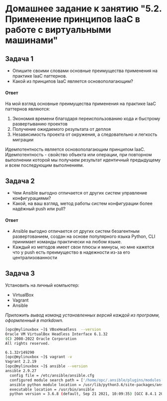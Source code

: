 
# Домашнее задание к занятию "5.2. Применение принципов IaaC в работе с виртуальными машинами"

## Задача 1

- Опишите своими словами основные преимущества применения на практике IaaC паттернов.
- Какой из принципов IaaC является основополагающим?

#### Ответ
На мой взгляд основные преимущества применения на практике IaaC паттернов являются:
1. Экономия времени благодаря переиспользованию кода и быстрому развертыванию проектов
2. Получение ожидаемого результата от деплоя
3. Независимость проекта от окружения, а следовательно и легкость миграции


Идемпотентность является основополагающим принципом IaaC.
Идемпотентность - свойство объекта или операции, при повторном выполнении
которой мы получаем результат идентичный предыдущему и всем последующим выполнениям.
####

## Задача 2

- Чем Ansible выгодно отличается от других систем управление конфигурациями?
- Какой, на ваш взгляд, метод работы систем конфигурации более надёжный push или pull?

#### Ответ
- Ansible выгодно отличается от других систем 
безагентным развертованием, создан на основе популярного языка Python, 
CLI принимает команды практически на любом языке.
- Каждый из методов имеет свои плюсы и минусы, но мне кажется что у push есть преимущество в надежности из-за его 
 централизованности 

####

## Задача 3

Установить на личный компьютер:

- VirtualBox
- Vagrant
- Ansible

*Приложить вывод команд установленных версий каждой из программ, оформленный в markdown.*
```bash
[opc@mylinuxbox ~]$ VBoxHeadless  --version
Oracle VM VirtualBox Headless Interface 6.1.32
(C) 2008-2022 Oracle Corporation
All rights reserved.

6.1.32r149290
[opc@mylinuxbox ~]$ vagrant -v
Vagrant 2.2.19
[opc@mylinuxbox ~]$ ansible --version
ansible 2.9.27
  config file = /etc/ansible/ansible.cfg
  configured module search path = ['/home/opc/.ansible/plugins/modules', '/usr/share/ansible/plugins/modules']
  ansible python module location = /usr/lib/python3.6/site-packages/ansible
  executable location = /usr/bin/ansible
  python version = 3.6.8 (default, Sep 21 2021, 10:09:35) [GCC 8.4.1 20200928 (Red Hat 8.4.1-1.0.3)]
```


